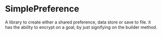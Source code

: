 # SimplePreference
A library to create either a shared preference, data store or save to file. it has the ability to encrypt on a goal, by just signifying on the builder method.
